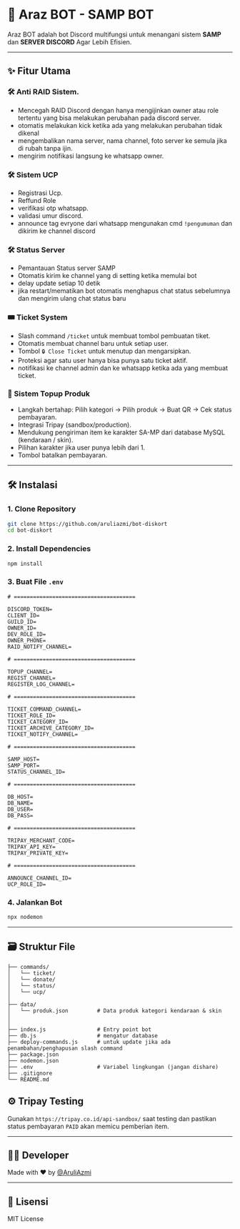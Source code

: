 # 🤖 Araz BOT - SAMP BOT

Araz BOT adalah bot Discord multifungsi untuk menangani sistem **SAMP** dan **SERVER DISCORD** Agar Lebih Efisien.

---

## ✨ Fitur Utama

### 🛠️ Anti RAID Sistem.
- Mencegah RAID Discord dengan hanya mengijinkan owner atau role tertentu yang bisa melakukan perubahan pada discord server.
- otomatis melakukan kick ketika ada yang melakukan perubahan tidak dikenal
- mengembalikan nama server, nama channel, foto server ke semula jika di rubah tanpa ijin.
- mengirim notifikasi langsung ke whatsapp owner.


### 🛠️ Sistem UCP
- Registrasi Ucp.
- Reffund Role
- verifikasi otp whatsapp.
- validasi umur discord.
- announce tag evryone dari whatsapp mengunakan cmd `!pengumuman` dan dikirim ke channel discord

### 🛠️ Status Server
- Pemantauan Status server SAMP
- Otomatis kirim ke channel yang di setting ketika memulai bot
- delay update setiap 10 detik
- jika restart/mematikan bot otomatis menghapus chat status sebelumnya dan mengirim ulang chat status baru

### 🎟️ Ticket System
- Slash command `/ticket` untuk membuat tombol pembuatan tiket.
- Otomatis membuat channel baru untuk setiap user.
- Tombol `🔒 Close Ticket` untuk menutup dan mengarsipkan.
- Proteksi agar satu user hanya bisa punya satu ticket aktif.
- notifikasi ke channel admin dan ke whatsapp ketika ada yang membuat ticket.

### 💸 Sistem Topup Produk
- Langkah bertahap: Pilih kategori → Pilih produk → Buat QR → Cek status pembayaran.
- Integrasi Tripay (sandbox/production).
- Mendukung pengiriman item ke karakter SA-MP dari database MySQL (kendaraan / skin).
- Pilihan karakter jika user punya lebih dari 1.
- Tombol batalkan pembayaran.

---

## 🛠️ Instalasi

### 1. Clone Repository

```bash
git clone https://github.com/aruliazmi/bot-diskort
cd bot-diskort
```

### 2. Install Dependencies

```bash
npm install
```

### 3. Buat File `.env`

```env
# ======================================

DISCORD_TOKEN=
CLIENT_ID=
GUILD_ID=
OWNER_ID=
DEV_ROLE_ID=
OWNER_PHONE=
RAID_NOTIFY_CHANNEL=

# ======================================

TOPUP_CHANNEL=
REGIST_CHANNEL=
REGISTER_LOG_CHANNEL=

# ======================================

TICKET_COMMAND_CHANNEL=
TICKET_ROLE_ID=
TICKET_CATEGORY_ID=
TICKET_ARCHIVE_CATEGORY_ID=
TICKET_NOTIFY_CHANNEL=

# ======================================

SAMP_HOST=
SAMP_PORT=
STATUS_CHANNEL_ID=

# ======================================

DB_HOST=
DB_NAME=
DB_USER=
DB_PASS=

# ======================================

TRIPAY_MERCHANT_CODE=
TRIPAY_API_KEY=
TRIPAY_PRIVATE_KEY=

# ======================================

ANNOUNCE_CHANNEL_ID=
UCP_ROLE_ID=
```

### 4. Jalankan Bot

```bash
npx nodemon
```

---

## 🗃️ Struktur File

```
├── commands/
│   └── ticket/
│   └── donate/
│   └── status/
│   └── ucp/
│
├── data/
│   └── produk.json         # Data produk kategori kendaraan & skin
│
│
├── index.js                # Entry point bot
├── db.js                   # mengatur database
├── deploy-commands.js      # untuk update jika ada penambahan/penghapusan slash command
├── package.json
├── nodemon.json
├── .env                    # Variabel lingkungan (jangan dishare)
├── .gitignore
└── README.md
```

## ⚙️ Tripay Testing

Gunakan `https://tripay.co.id/api-sandbox/` saat testing dan pastikan status pembayaran `PAID` akan memicu pemberian item.

---

## 👨‍💻 Developer

Made with ❤️ by [@AruliAzmi](https://github.com/aruliazmi)

---

## 📄 Lisensi

MIT License
